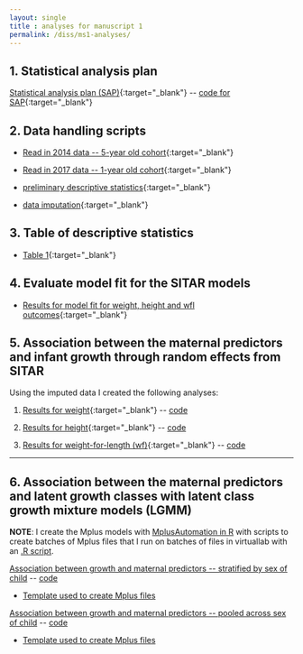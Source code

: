 ```yaml
---
layout: single
title : analyses for manuscript 1
permalink: /diss/ms1-analyses/
---
```


## 1. Statistical analysis plan

[Statistical analysis plan (SAP)](../../unc-dissertation-markdown-p2/includes/scripts/paper1/sap1.pdf){:target="_blank"} -- [code for SAP](../includes/scripts/paper1/sap1.Rmd){:target="_blank"}

<p></p>

## 2. Data handling scripts

  * [Read in 2014 data -- 5-year old cohort](../../unc-dissertation-markdown-p2/includes/scripts/paper1/Descriptive.Rmd){:target="_blank"}

  * [Read in 2017 data -- 1-year old cohort](../../unc-dissertation-markdown-p2/includes/scripts/paper1/read-phenotypes.Rmd){:target="_blank"}

  * [preliminary descriptive statistics](../../unc-dissertation-markdown-p2/includes/scripts/paper1/descriptive_statistics.Rmd){:target="_blank"}

  * [data imputation](../../unc-dissertation-markdown-p2/includes/scripts/paper1/table3-data-handle-weight-impute.Rmd){:target="_blank"}

<p></p>

## 3. Table of descriptive statistics

  * [Table 1](../../unc-dissertation-markdown-p2/includes/scripts/paper1/table1.pdf){:target="_blank"}

<p></p>

## 4. Evaluate model fit for the SITAR models

  * [Results for model fit for weight, height and wfl outcomes](../../unc-dissertation-markdown-p2/includes/scripts/paper1/table3-w-fcns.pdf){:target="_blank"}

## 5. Association between the maternal predictors and infant growth through random effects from SITAR

Using the imputed data I created the following analyses:

1. [Results for weight](../../unc-dissertation-markdown-p2/includes/scripts/paper1/table2-mice.html){:target="_blank"} -- [code](../includes/scripts/paper1/table2-mice.Rmd)

2. [Results for height](../../unc-dissertation-markdown-p2/includes/scripts/paper1/table2-mice-ht.html){:target="_blank"} -- [code](../includes/scripts/paper1/table2-mice-ht.Rmd)

3. [Results for weight-for-length (wf)](../../unc-dissertation-markdown-p2/includes/scripts/paper1/table2-mice-wfl.html){:target="_blank"} -- [code](../includes/scripts/paper1/table2-mice-wfl.Rmd)

---

## 6. Association between the maternal predictors and latent growth classes with latent class growth mixture models (LGMM)

**NOTE**: I create the Mplus models with [MplusAutomation in R](../includes/scripts/paper1/lgmm/export-mplus.Rmd) with scripts to create batches of Mplus files that I run on batches of files in virtuallab with an [.R script](../../unc-dissertation-markdown-p2/includes/scripts/paper1/lgmm/virtuallab/run-models.R).

[Association between growth and maternal predictors -- stratified by sex of child](../../unc-dissertation-markdown-p2/includes/scripts/paper1/lgmm/virtuallab/strat-sex/summarize-mplus-results-sex-strat.html) -- [code](../../unc-dissertation-markdown-p2/includes/scripts/paper1/lgmm/virtuallab/strat-sex/summarize-mplus-results-sex-strat.Rmd)

  - [Template used to create Mplus files](../includes/scripts/paper1/lgmm/virtuallab/template_mplus1-strat-sex-assn.txt)

[Association between growth and maternal predictors -- pooled across sex of child](../../unc-dissertation-markdown-p2/includes/scripts/paper1/lgmm/virtuallab/adj-sex/summarize-mplus-results.html) -- [code](../../unc-dissertation-markdown-p2/includes/scripts/paper1/lgmm/virtuallab/adj-sex/summarize-mplus-results.Rmd)

  - [Template used to create Mplus files](../../unc-dissertation-markdown-p2/includes/scripts/paper1/lgmm/virtuallab/template_mplus1-bysex.txt)